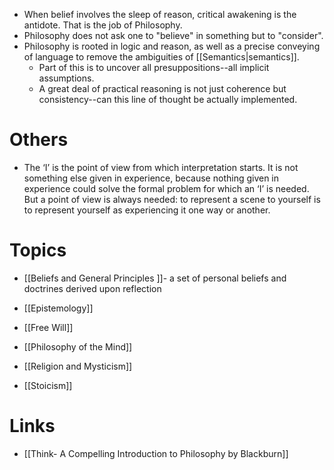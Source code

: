 * When belief involves the sleep of reason, critical awakening is the antidote. That is the job of Philosophy.
* Philosophy does not ask one to "believe" in something but to  "consider". 
* Philosophy is rooted in logic and reason, as well as a precise conveying of language to remove the ambiguities of [[Semantics|semantics]].
	* Part of this is to uncover all presuppositions--all implicit assumptions.
	* A great deal of practical reasoning is not just coherence but consistency--can this line of thought be actually implemented.

# Others
* The ‘I’ is the point of view from which interpretation starts. It is not something else given in experience, because nothing given in experience could solve the formal problem for which an ‘I’ is needed. But a point of view is always needed: to represent a scene to yourself is to represent yourself as experiencing it one way or another.
# Topics
* [[Beliefs and General Principles ]]- a set of personal beliefs and doctrines derived upon reflection

* [[Epistemology]]
* [[Free Will]]
* [[Philosophy of the Mind]]
* [[Religion and Mysticism]]
* [[Stoicism]]
# Links
* [[Think- A Compelling Introduction to Philosophy by Blackburn]]
